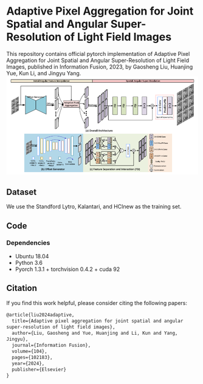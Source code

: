 # Adaptive Pixel Aggregation for Joint Spatial and Angular Super-Resolution of Light Field Images

This repository contains official pytorch implementation of Adaptive Pixel Aggregation for Joint Spatial and Angular Super-Resolution of Light Field Images, published in Information Fusion, 2023, by Gaosheng Liu, Huanjing Yue, Kun Li, and Jingyu Yang.
![Network](https://github.com/GaoshengLiu/LFSR/blob/main/fig/Network.png)  

## Dataset
We use the Standford Lytro, Kalantari, and HCInew as the training set.
## Code
### Dependencies
* Ubuntu 18.04
* Python 3.6
* Pyorch 1.3.1 + torchvision 0.4.2 + cuda 92

## Citation
If you find this work helpful, please consider citing the following papers:<br> 
```Citation
@article{liu2024adaptive,
  title={Adaptive pixel aggregation for joint spatial and angular super-resolution of light field images},
  author={Liu, Gaosheng and Yue, Huanjing and Li, Kun and Yang, Jingyu},
  journal={Information Fusion},
  volume={104},
  pages={102183},
  year={2024},
  publisher={Elsevier}
}
```
